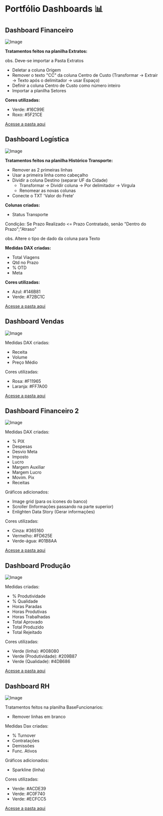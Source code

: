 # Portfólio Dashboards 📊

## Dashboard Financeiro

![Image](https://github.com/user-attachments/assets/0e39064a-09c0-4ef6-a72a-d8e59838b697)

**Tratamentos feitos na planilha Extratos:**

obs. Deve-se importar a Pasta Extratos

- Deletar a coluna Origem
- Remover o texto "CC" da coluna Centro de Custo (Transformar -> Extrair -> Texto após o delimitador -> usar Espaço)
- Definir a coluna Centro de Custo como número inteiro
- Importar a planilha Setores

**Cores utilizadas:**
- Verde: #16C99E
- Roxo: #5F21CE

[Acesse a pasta aqui](https://github.com/beatrizmaenisi/dashboards/tree/main/Dashboard%20Financeiro)

## Dashboard Logística

![Image](https://github.com/user-attachments/assets/680e1f2a-cb45-41b6-837c-b51b9be7c324)

**Tratamentos feitos na planilha Histórico Transporte:**

- Remover as 2 primeiras linhas
- Usar a primeira linha como cabeçalho
- Dividir a coluna Destino (separar UF da Cidade)
	- Transformar -> Dividir coluna -> Por delimitador -> Vírgula
	- Renomear as novas colunas
- Conecte o TXT 'Valor do Frete'

**Colunas criadas:**
- Status Transporte

Condição: Se Prazo Realizado <= Prazo Contratado, senão "Dentro do Prazo";"Atraso"

obs. Altere o tipo de dado da coluna para Texto

**Medidas DAX criadas:**
- Total Viagens
- Qtd no Prazo
- % OTD
- Meta

**Cores utilizadas:**
- Azul: #146B81
- Verde: #72BC1C

[Acesse a pasta aqui](https://github.com/beatrizmaenisi/dashboards/tree/main/Dashboard%20Log%C3%ADstica)

## Dashboard Vendas

![Image](https://github.com/user-attachments/assets/07ae7d70-2e69-428b-8de0-57e5c9b037c9)

Medidas DAX criadas:
- Receita
- Volume
- Preço Médio

Cores utilizadas:
- Rosa: #F11965
- Laranja: #FF7A00

[Acesse a pasta aqui]()

## Dashboard Financeiro 2

![Image](https://github.com/user-attachments/assets/ddd11fc1-55c1-4bc8-b247-9c46c4854347)

Medidas DAX criadas:
- % PIX
- Despesas
- Desvio Meta
- Imposto
- Lucro
- Margem Auxiliar
- Margem Lucro
- Movim. Pix
- Receitas

Gráficos adicionados:
- Image grid (para os ícones do banco)
- Scroller (Informações passando na parte superior)
- Enlighten Data Story (Gerar informações)

Cores utilizadas:
- Cinza: #365160
- Vermelho: #FD625E
- Verde-água: #01B8AA

[Acesse a pasta aqui]()

## Dashboard Produção

![Image](https://github.com/user-attachments/assets/ef314ae9-9ff2-496f-8dc8-4e31c447b2c7)

Medidas criadas:
- % Produtividade
- % Qualidade
- Horas Paradas
- Horas Produtivas
- Horas Trabalhadas
- Total Aprovado
- Total Produzido
- Total Rejeitado

Cores utilizadas:
- Verde (linha): #008080
- Verde (Produtividade): #209B87
- Verde (Qualidade): #4DB686

[Acesse a pasta aqui]()

## Dashboard RH

![Image](https://github.com/user-attachments/assets/f21f1530-4d84-42aa-8fbc-a92530ff7409)

Tratamentos feitos na planilha BaseFuncionarios:
- Remover linhas em branco

Medidas Dax criadas:
- % Turnover
- Contratações
- Demissões
- Func. Ativos

Gráficos adicionados:
- Sparkline (linha)

Cores utilizadas:

- Verde: #ACDE39
- Verde: #C0F740
- Verde: #ECFCC5

[Acesse a pasta aqui]()
